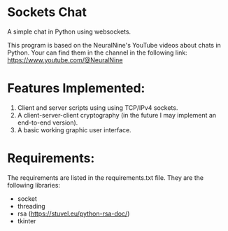 # Sockets Chat
 A simple chat in Python using websockets. 
 
 This program is based on the NeuralNine's YouTube videos about chats in Python. Your can find them in the channel in the following link: https://www.youtube.com/@NeuralNine

# Features Implemented:
 1. Client and server scripts using using TCP/IPv4 sockets.
 2. A client-server-client cryptography (in the future I may implement an end-to-end version).
 3. A basic working graphic user interface.

# Requirements:
 The requirements are listed in the requirements.txt file. They are the following libraries:
 - socket
 - threading
 - rsa (https://stuvel.eu/python-rsa-doc/)
 - tkinter